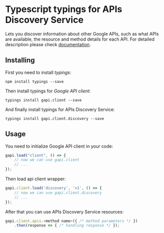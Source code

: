 # Typescript typings for APIs Discovery Service
Lets you discover information about other Google APIs, such as what APIs are available, the resource and method details for each API.
For detailed description please check [documentation](https://developers.google.com/discovery/).

## Installing

First you need to install *typings*:
```
npm install typings --save 
```

Then install typings for *Google API client*:
```
typings install gapi.client --save 
```

And finally install typings for APIs Discovery Service:
```
typings install gapi.client.discovery --save 
```

## Usage

You need to initialize Google API client in your code:
```typescript
gapi.load("client", () => { 
    // now we can use gapi.client
    // ... 
});
```

Then load api client wrapper:
```typescript
gapi.client.load('discovery', 'v1', () => {
    // now we can use gapi.client.discovery
    // ... 
});
```



After that you can use APIs Discovery Service resources:

```typescript
gapi.client.apis.<method name>({ /* method parameters */ })
    .then(response => { /* handling response */ });
```
